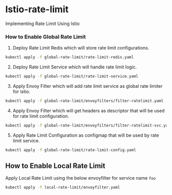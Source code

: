 # Istio-rate-limit
Implementing Rate Limit Using Istio

### How to Enable Global Rate Limit

1. Deploy Rate Limit Redis which will store rate limit configurations.
```sh
kubectl apply -f global-rate-limit/rate-limit-redis.yaml
```

2. Deploy Rate Limit Service which will handle rate limit logic.
```sh
kubectl apply -f global-rate-limit/rate-limit-service.yaml
```

3. Apply Envoy Filter which will add rate limit service as global rate limiter for istio.
```sh
kubectl apply -f global-rate-limit/envoyfilters/filter-ratelimit.yaml
```

4. Apply Envoy Filter which will get headers as descriptor that will be used for rate limit configuration.
```sh
kubectl apply -f global-rate-limit/envoyfilters/filter-ratelimit-svc.yaml
```

5. Apply Rate Limit Configuration as configmap that will be used by rate limit service.
```sh
kubectl apply -f global-rate-limit/rate-limit-config.yaml
```

## How to Enable Local Rate Limit

Apply Local Rate Limit using the below envoyfilter for service name `foo`
```sh
kubectl apply -f local-rate-limit/envoyfilter.yaml
```